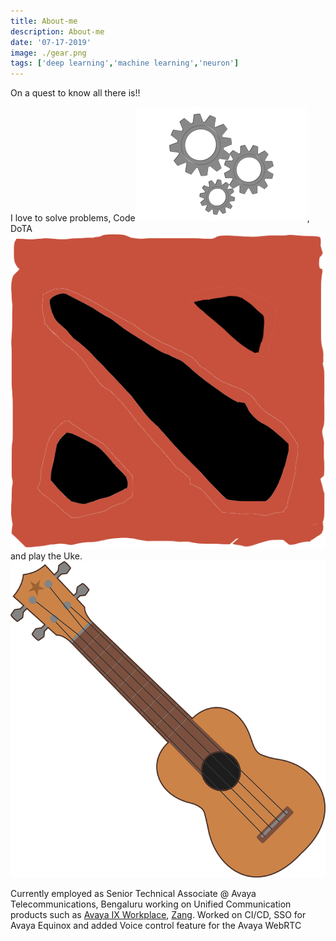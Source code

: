 ```yaml
---
title: About-me
description: About-me
date: '07-17-2019'
image: ./gear.png
tags: ['deep learning','machine learning','neuron']
---
```


On a quest to know all there is!!

I love to solve problems, Code![Code](./gear.png), DoTA ![Dota](./dota2.png) and play the Uke.![Uke](./ukulele.png)

Currently employed as Senior Technical Associate @ Avaya Telecommunications, Bengaluru working on Unified Communication products such as [Avaya IX Workplace](https://support.avaya.com/products/P1753/avaya-ix-workplace-client-for-windows/), [Zang](https://www.zang.io).
Worked on CI/CD, SSO for Avaya Equinox and added Voice control feature for the Avaya WebRTC
